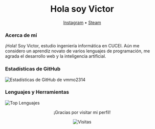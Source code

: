 <h1 align="center">Hola soy Victor</h1>
<p align="center">
  <a href="https://www.instagram.com/vmmo2314/">Instagram</a> •
  <a href="https://steamcommunity.com/profiles/76561198385568830/">Steam</a>
</p>

### Acerca de mí

¡Hola! Soy Victor, estudio ingeniería informática en CUCEI. 
Aún me considero un aprendíz novato de varios lenguajes de programación, me agrada el desarrollo web y la inteligencia artificial. 



### Estadísticas de GitHub

![Estadísticas de GitHub de vmmo2314](https://github-readme-stats.vercel.app/api?username=vmmo2314&show_icons=true&theme=radical)

### Lenguajes y Herramientas

![Top Lenguajes](https://github-readme-stats.vercel.app/api/top-langs/?username=vmmo2314&layout=compact&theme=radical)

<p align="center">
  ¡Gracias por visitar mi perfil!
</p>

<p align="center">
  <img src="https://visitor-badge.glitch.me/badge?page_id=vmmo2314.vmmo2314" alt="Visitas">
</p>

